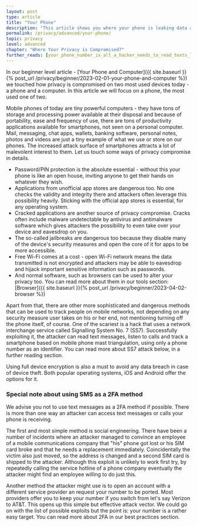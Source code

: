 ```yaml
---
layout: post
type: article
title: "Your Phone"
description: "This article shows you where your phone is leaking data and what you can do to prevent this data leakage."
permalink: /privacy/advanced/your-phone/
topic: privacy
level: advanced
chapter: "Where Your Privacy is Compromised?"
further_reads: [your_phone_number_is_all_a_hacker_needs_to_read_texts_listen_to_calls_and_track_you, do_not_let_criminals_steal_your_cellphone_number_with_this_scam]
---
```


In our beginner level article - [Your Phone and Computer]({{ site.baseurl }}{% post_url /privacy/beginner/2023-02-01-your-phone-and-computer %}) we touched how privacy is compromised on two most used devices today - a phone and a computer. In this article we will focus on a phone, the most used one of two.

Mobile phones of today are tiny powerful computers - they have tons of storage and processing power available at their disposal and because of portability, ease and frequency of use, there are tons of productivity applications available for smartphones, not seen on a personal computer. Mail, messaging, chat apps, wallets, banking software, personal notes, photos and videos are just a tiny example of what we use or store on our phones. The increased attack surface of smartphones attracts a lot of malevolent interest to them. Let us touch some ways of privacy compromise in details.

 - Password/PIN protection is the absolute essential - without this your phone is like an open house, inviting anyone to get their hands on whatever they wish.
 - Applications from unofficial app stores are dangerous too. No one checks the validity and integrity there and attackers often leverage this possibility heavily. Sticking with the official app stores is essential, for any operating system.
 - Cracked applications are another source of privacy compromise. Cracks often include malware undetectable by antivirus and antimalware software which gives attackers the possibility to even take over your device and eavesdrop on you.
 - The so-called jailbreaks are dangerous too because they disable many of the device's security measures and open the core of it for apps to be more accessible.
 - Free Wi-Fi comes at a cost - open Wi-Fi network means the data transmitted is not encrypted and attackers may be able to eavesdrop and hijack important sensitive information such as passwords.
 - And normal software, such as browsers can be used to alter your privacy too. You can read more about them in our tools section: [Browser]({{ site.baseurl }}{% post_url /privacy/beginner/2023-04-02-browser %})

Apart from that, there are other more sophisticated and dangerous methods that can be used to track people on mobile networks, not depending on any security measure user takes on his or her end, not mentioning turning off the phone itself, of course. One of the scariest is a hack that uses a network interchange service called Signalling System No. 7 (SS7). Successfully exploiting it, the attacker can read text messages, listen to calls and track a smartphone based on mobile phone mast triangulation, using only a phone number as an identifier. You can read more about SS7 attack below, in a further reading section.

Using full device encryption is also a must to avoid any data breach in case of device theft. Both popular operating systems, iOS and Android offer the options for it.



### Special note about using SMS as a 2FA method

We advise you not to use text messages as a 2FA method if possible. There is more than one way an attacker can access text messages or calls your phone is receiving. 

The first and most simple method is social engineering. There have been a number of incidents where an attacker managed to convince an employee of a mobile communications company that "his" phone got lost or his SIM card broke and that he needs a replacement immediately. Coincidentally the victim also just moved, so the address is changed and a second SIM card is shipped to the attacker. Although this exploit is unlikely to work first try, by repeatedly calling the service hotline of a phone company eventually the attacker might find an employee willing to do just this. 

Another method the attacker might use is to open an account with a different service provider an request your number to be ported. Most providers offer you to keep your number if you switch from let's say Verizon to AT&T. This opens up this simple but effective attack vector. We could go on with the list of possible exploits but the point is: your number is a rather easy target. You can read more about 2FA in our best practices section. 

